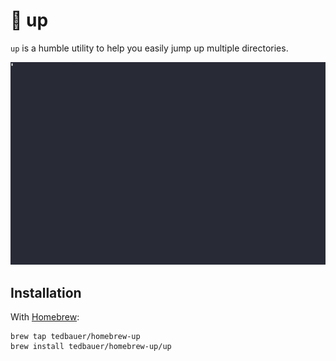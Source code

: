 # 🦘 up

`up` is a humble utility to help you easily jump up multiple directories.

![recording](./recording.gif)

## Installation

With [Homebrew](https://brew.sh/):

```shell
brew tap tedbauer/homebrew-up
brew install tedbauer/homebrew-up/up
```
